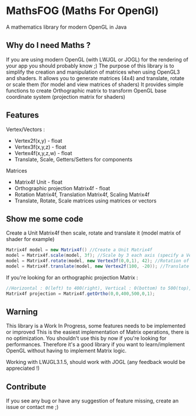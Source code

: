 # MathsFOG (Maths For OpenGl)
A mathematics library for modern OpenGL in Java

## Why do I need Maths ?
If you are using modern OpenGL (with LWJGL or JOGL) for the rendering of your app you should probably know ;)
The purpose of this library is to simplify the creation and manipulation of matrices when using OpenGL3 and shaders.
It allows you to generate matrices (4x4) and translate, rotate or scale them (for model and view matrices of shaders)
It provides simple functions to create Orthographic matrix to transform OpenGL base coordinate system (projection matrix for shaders)

## Features
Vertex/Vectors :
* Vertex2f(x,y) - float
* Vertex3f(x,y,z) - float
* Vertex4f(x,y,z,w) - float
* Translate, Scale, Getters/Setters for components

Matrices
* Matrix4f Unit - float
* Orthographic projection Matrix4f - float
* Rotation Matrix4f, Translation Matrix4f, Scaling Matrix4f
* Translate, Rotate, Scale matrices using matrices or vectors

## Show me some code
Create a Unit Matrix4f then scale, rotate and translate it (model matrix of shader for example)
```java
Matrix4f model = new Matrix4f() //Create a Unit Matrix4f
model = Matrix4f.scale(model, 3f); //Scale by 3 each axis (specify a Vertex3f for per axis scaling)
model = Matrix4f.rotate(model, new Vertex3f(0,0,1), 42); //Rotation of 42 degrees around Z axis
model = Matrix4f.translate(model, new Vertex2f(100, -20)); //Translate 100 unit in X and -20 unit in Y axis
```

If you're looking for an orthographic projection Matrix :
```java
//Horizontal : 0(left) to 400(right), Vertical : 0(bottom) to 500(top), Depth : 0(near) to 1(far)
Matrix4f projection = Matrix4f.getOrtho(0,0,400,500,0,1);
```

## Warning
This library is a Work In Progress, some features needs to be implemented or improved
This is the easiest implementation of Matrix operations, there is no optimization. You shouldn't use this by now if you're looking
for performances. Therefore it's a good library if you want to learn/implement OpenGL without having to implement Matrix logic.

Working with LWJGL3.1.5, should work with JOGL (any feedback would be appreciated !)

## Contribute
If you see any bug or have any suggestion of feature missing, create an issue or contact me ;)
